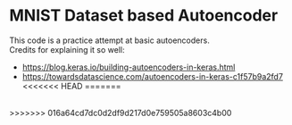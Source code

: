 # MNIST Dataset based Autoencoder
This code is a practice attempt at basic autoencoders. <br/>
Credits for explaining it so well: <br/>
* https://blog.keras.io/building-autoencoders-in-keras.html
* https://towardsdatascience.com/autoencoders-in-keras-c1f57b9a2fd7
<<<<<<< HEAD
=======
<br/>
>>>>>>> 016a64cd7dc0d2df9d217d0e759505a8603c4b00
